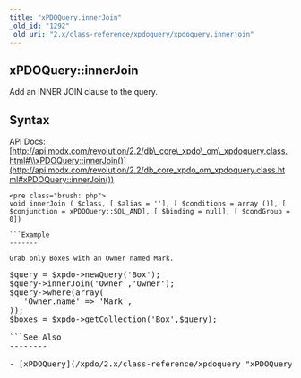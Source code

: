 ```yaml
---
title: "xPDOQuery.innerJoin"
_old_id: "1292"
_old_uri: "2.x/class-reference/xpdoquery/xpdoquery.innerjoin"
---
```


xPDOQuery::innerJoin
--------------------

Add an INNER JOIN clause to the query.

Syntax
------

API Docs: [http://api.modx.com/revolution/2.2/db\_core\_xpdo\_om\_xpdoquery.class.html#\\xPDOQuery::innerJoin()](http://api.modx.com/revolution/2.2/db_core_xpdo_om_xpdoquery.class.html#xPDOQuery::innerJoin())

```
<pre class="brush: php">
void innerJoin ( $class, [ $alias = ''], [ $conditions = array ()], [ $conjunction = xPDOQuery::SQL_AND], [ $binding = null], [ $condGroup = 0])

```Example
-------

Grab only Boxes with an Owner named Mark.

```
<pre class="brush: php">
$query = $xpdo->newQuery('Box');
$query->innerJoin('Owner','Owner');
$query->where(array(
   'Owner.name' => 'Mark',
));
$boxes = $xpdo->getCollection('Box',$query);

```See Also
--------

- [xPDOQuery](/xpdo/2.x/class-reference/xpdoquery "xPDOQuery")
